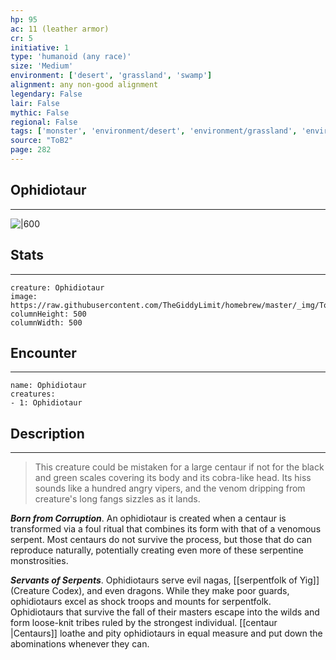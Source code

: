 ```yaml
---
hp: 95
ac: 11 (leather armor)
cr: 5
initiative: 1
type: 'humanoid (any race)'    
size: 'Medium'
environment: ['desert', 'grassland', 'swamp']
alignment: any non-good alignment
legendary: False
lair: False
mythic: False
regional: False
tags: ['monster', 'environment/desert', 'environment/grassland', 'environment/swamp']
source: "ToB2"
page: 282
---
```


## Ophidiotaur
---

![|600](https://raw.githubusercontent.com/TheGiddyLimit/homebrew/master/_img/ToB2/creature/Ophidiotaur.webp)

## Stats
---

```statblock
creature: Ophidiotaur
image: https://raw.githubusercontent.com/TheGiddyLimit/homebrew/master/_img/ToB2/creature/token/Ophidiotaur%20%28Token%29.png
columnHeight: 500
columnWidth: 500
```

## Encounter
---

```encounter-table
name: Ophidiotaur
creatures:
- 1: Ophidiotaur
```

## Description
---
>This creature could be mistaken for a large centaur if not for the black and green scales covering its body and its cobra-like head. Its hiss sounds like a hundred angry vipers, and the venom dripping from creature's long fangs sizzles as it lands.

**_Born from Corruption_**. An ophidiotaur is created when a centaur is transformed via a foul ritual that combines its form with that of a venomous serpent. Most centaurs do not survive the process, but those that do can reproduce naturally, potentially creating even more of these serpentine monstrosities.

**_Servants of Serpents_**. Ophidiotaurs serve evil nagas, [[serpentfolk of Yig]] (Creature Codex), and even dragons. While they make poor guards, ophidiotaurs excel as shock troops and mounts for serpentfolk. Ophidiotaurs that survive the fall of their masters escape into the wilds and form loose-knit tribes ruled by the strongest individual. [[centaur \|Centaurs]] loathe and pity ophidiotaurs in equal measure and put down the abominations whenever they can.






